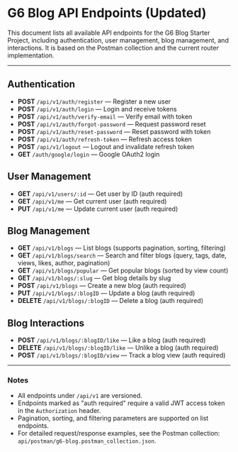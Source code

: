 # G6 Blog API Endpoints (Updated)

This document lists all available API endpoints for the G6 Blog Starter Project, including authentication, user management, blog management, and interactions. It is based on the Postman collection and the current router implementation.

---

## Authentication

- **POST** `/api/v1/auth/register` — Register a new user
- **POST** `/api/v1/auth/login` — Login and receive tokens
- **POST** `/api/v1/auth/verify-email` — Verify email with token
- **POST** `/api/v1/auth/forgot-password` — Request password reset
- **POST** `/api/v1/auth/reset-password` — Reset password with token
- **POST** `/api/v1/auth/refresh-token` — Refresh access token
- **POST** `/api/v1/logout` — Logout and invalidate refresh token
- **GET** `/auth/google/login` — Google OAuth2 login

## User Management

- **GET** `/api/v1/users/:id` — Get user by ID (auth required)
- **GET** `/api/v1/me` — Get current user (auth required)
- **PUT** `/api/v1/me` — Update current user (auth required)

## Blog Management

- **GET** `/api/v1/blogs` — List blogs (supports pagination, sorting, filtering)
- **GET** `/api/v1/blogs/search` — Search and filter blogs (query, tags, date, views, likes, author, pagination)
- **GET** `/api/v1/blogs/popular` — Get popular blogs (sorted by view count)
- **GET** `/api/v1/blogs/:slug` — Get blog details by slug
- **POST** `/api/v1/blogs` — Create a new blog (auth required)
- **PUT** `/api/v1/blogs/:blogID` — Update a blog (auth required)
- **DELETE** `/api/v1/blogs/:blogID` — Delete a blog (auth required)

## Blog Interactions

- **POST** `/api/v1/blogs/:blogID/like` — Like a blog (auth required)
- **DELETE** `/api/v1/blogs/:blogID/like` — Unlike a blog (auth required)
- **POST** `/api/v1/blogs/:blogID/view` — Track a blog view (auth required)

---

### Notes

- All endpoints under `/api/v1` are versioned.
- Endpoints marked as "auth required" require a valid JWT access token in the `Authorization` header.
- Pagination, sorting, and filtering parameters are supported on list endpoints.
- For detailed request/response examples, see the Postman collection: `api/postman/g6-blog.postman_collection.json`.
